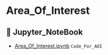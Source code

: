 # Area_Of_Interest

## :open_file_folder: Jupyter_NoteBook

- [Area_Of_Interest.ipynb](https://github.com/genesys-ai/jaipur-asset-detection/blob/main/Jupyter_NoteBook/Detectron2training_code.ipynb) ```Code_For_AOI```
